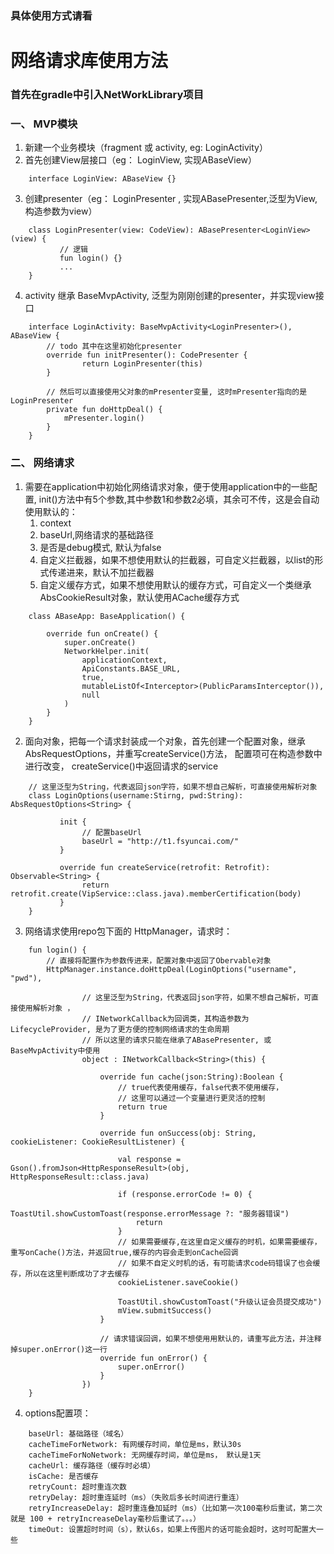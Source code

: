 ### 具体使用方式请看 <a href='https://mp.csdn.net/mdeditor/100513698'></a>

#  网络请求库使用方法
### 首先在gradle中引入NetWorkLibrary项目
### 一、 MVP模块
 
1. 新建一个业务模块（fragment 或 activity, eg: LoginActivity）
2. 首先创建View层接口（eg： LoginView, 实现ABaseView）
```
    interface LoginView: ABaseView {}
```
3. 创建presenter（eg： LoginPresenter ,  实现ABasePresenter,泛型为View, 构造参数为view）
```
    class LoginPresenter(view: CodeView): ABasePresenter<LoginView>(view) {
           // 逻辑
           fun login() {} 
           ...
    }
```
4. activity 继承 BaseMvpActivity, 泛型为刚刚创建的presenter，并实现view接口
```
    interface LoginActivity: BaseMvpActivity<LoginPresenter>(), ABaseView {
        // todo 其中在这里初始化presenter
        override fun initPresenter(): CodePresenter {
                return LoginPresenter(this)
        }
        
        // 然后可以直接使用父对象的mPresenter变量, 这时mPresenter指向的是LoginPresenter
        private fun doHttpDeal() {
            mPresenter.login()
        }
    }
```


### 二、 网络请求

1. 需要在application中初始化网络请求对象，便于使用application中的一些配置,
   init()方法中有5个参数,其中参数1和参数2必填，其余可不传，这是会自动使用默认的：
   1) context
   2) baseUrl,网络请求的基础路径
   3) 是否是debug模式, 默认为false
   4) 自定义拦截器，如果不想使用默认的拦截器，可自定义拦截器，以list的形式传递进来，默认不加拦截器
   5) 自定义缓存方式，如果不想使用默认的缓存方式，可自定义一个类继承AbsCookieResult对象，默认使用ACache缓存方式
```
    class ABaseApp: BaseApplication() {
        
        override fun onCreate() {
            super.onCreate()
            NetworkHelper.init(
                applicationContext,
                ApiConstants.BASE_URL,
                true,
                mutableListOf<Interceptor>(PublicParamsInterceptor()),
                null
            )
        }
    }
```

2. 面向对象，把每一个请求封装成一个对象，首先创建一个配置对象，继承AbsRequestOptions，并重写createService()方法，
   配置项可在构造参数中进行改变， createService()中返回请求的service

```
    // 这里泛型为String，代表返回json字符，如果不想自己解析，可直接使用解析对象 
    class LoginOptions(username:Stirng, pwd:String): AbsRequestOptions<String> {
    
           init {
                // 配置baseUrl
                baseUrl = "http://t1.fsyuncai.com/"            
           }
           
           override fun createService(retrofit: Retrofit): Observable<String> {
                return retrofit.create(VipService::class.java).memberCertification(body)
           }
    }
```

3. 网络请求使用repo包下面的 HttpManager，请求时：
```
    fun login() {
        // 直接将配置作为参数传进来，配置对象中返回了Obervable对象
        HttpManager.instance.doHttpDeal(LoginOptions("username", "pwd"),
        
                // 这里泛型为String，代表返回json字符，如果不想自己解析，可直接使用解析对象 ，
                // INetworkCallback为回调类，其构造参数为LifecycleProvider, 是为了更方便的控制网络请求的生命周期
                // 所以这里的请求只能在继承了ABasePresenter, 或 BaseMvpActivity中使用
                object : INetworkCallback<String>(this) {
                
                    override fun cache(json:String):Boolean {
                        // true代表使用缓存，false代表不使用缓存， 
                        // 这里可以通过一个变量进行更灵活的控制
                        return true
                    }
                
                    override fun onSuccess(obj: String, cookieListener: CookieResultListener) {
        
                        val response = Gson().fromJson<HttpResponseResult>(obj, HttpResponseResult::class.java)
        
                        if (response.errorCode != 0) {
                            ToastUtil.showCustomToast(response.errorMessage ?: "服务器错误")
                            return
                        }
                        // 如果需要缓存,在这里自定义缓存的时机，如果需要缓存，重写onCache()方法，并返回true,缓存的内容会走到onCache回调
                        // 如果不自定义时机的话，有可能请求code码错误了也会缓存，所以在这里判断成功了才去缓存
                        cookieListener.saveCookie()
                        
                        ToastUtil.showCustomToast("升级认证会员提交成功")
                        mView.submitSuccess()
                    }
                    
                    // 请求错误回调，如果不想使用用默认的，请重写此方法，并注释掉super.onError()这一行
                    override fun onError() {
                        super.onError()
                    }
                })
    }
```

4. options配置项：
```
    baseUrl: 基础路径（域名）
    cacheTimeForNetwork: 有网缓存时间，单位是ms，默认30s
    cacheTimeForNoNetwork: 无网缓存时间，单位是ms， 默认是1天
    cacheUrl: 缓存路径（缓存时必填）
    isCache: 是否缓存
    retryCount: 超时重连次数
    retryDelay: 超时重连延时（ms）（失败后多长时间进行重连）
    retryIncreaseDelay: 超时重连叠加延时（ms）（比如第一次100毫秒后重试，第二次就是 100 + retryIncreaseDelay毫秒后重试了。。。）
    timeOut: 设置超时时间（s），默认6s，如果上传图片的话可能会超时，这时可配置大一些
```

